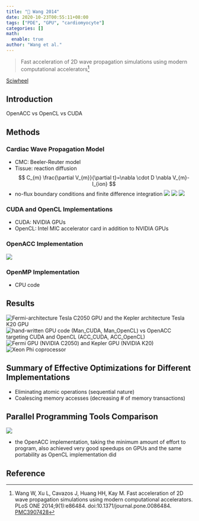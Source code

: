 ```yaml
---
title: "📒 Wang 2014"
date: 2020-10-23T00:55:11+08:00
tags: ["PDE", "GPU", "cardiomyocyte"]
categories: []
math:
  enable: true
author: "Wang et al."
---
```


> Fast acceleration of 2D wave propagation simulations using modern computational accelerators[^Wang2014]

[Sciwheel](https://sciwheel.com/work/#/items/3960975)

<!--more-->

## Introduction
OpenACC vs OpenCL vs CUDA

## Methods
### Cardiac Wave Propagation Model
* CMC: Beeler-Reuter model
* Tissue: reaction diffusion
$$
C_{m} \frac{\partial V_{m}}{\partial t}=\nabla \cdot D \nabla V_{m}-I_{ion}
$$
* no-flux boundary conditions and finite difference integration
![](https://journals.plos.org/plosone/article/figure/image?size=large&id=10.1371/journal.pone.0086484.g001)
![](https://journals.plos.org/plosone/article/figure/image?size=large&id=10.1371/journal.pone.0086484.g002)
![](https://journals.plos.org/plosone/article/figure/image?size=large&id=10.1371/journal.pone.0086484.g003)
### CUDA and OpenCL Implementations
* CUDA: NVIDIA GPUs
* OpenCL: Intel MIC accelerator card in addition to NVIDIA GPUs

### OpenACC Implementation
![](https://journals.plos.org/plosone/article/figure/image?size=large&id=10.1371/journal.pone.0086484.g004)

### OpenMP Implementation
* CPU code

## Results
![](https://journals.plos.org/plosone/article/figure/image?size=large&id=10.1371/journal.pone.0086484.g005 "Fermi-architecture Tesla C2050 GPU and the Kepler architecture Tesla K20 GPU")
![](https://journals.plos.org/plosone/article/figure/image?size=large&id=10.1371/journal.pone.0086484.g006 "hand-written GPU code (Man_CUDA, Man_OpenCL) vs OpenACC targeting CUDA and OpenCL (ACC_CUDA, ACC_OpenCL)")
![](https://journals.plos.org/plosone/article/figure/image?size=large&id=10.1371/journal.pone.0086484.g007 " Fermi GPU (NVIDIA C2050) and Kepler GPU (NVIDIA K20)")
![](https://journals.plos.org/plosone/article/figure/image?size=large&id=10.1371/journal.pone.0086484.g008 "Xeon Phi coprocessor")

## Summary of Effective Optimizations for Different Implementations
* Eliminating atomic operations (sequential nature)
* Coalescing memory accesses (decreasing # of memory transactions)

## Parallel Programming Tools Comparison
![](https://journals.plos.org/plosone/article/figure/image?size=large&id=10.1371/journal.pone.0086484.t001)
* the OpenACC implementation, taking the minimum amount of effort to program, also achieved very good speedups on GPUs and the same portability as OpenCL implementation did

## Reference
[^Wang2014]: Wang W, Xu L, Cavazos J, Huang HH, Kay M. Fast acceleration of 2D wave propagation simulations using modern computational accelerators. PLoS ONE 2014;9(1):e86484. doi:10.1371/journal.pone.0086484. [PMC3907428](http://www.ncbi.nlm.nih.gov/pmc/articles/PMC3907428)
